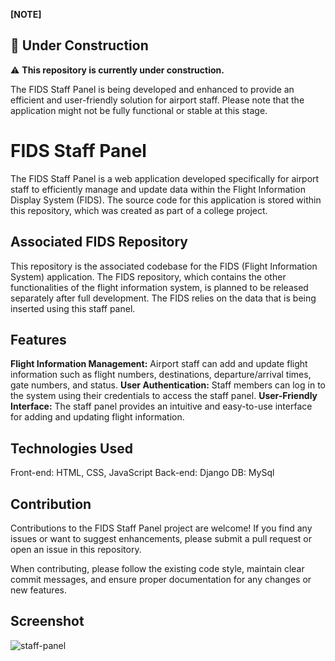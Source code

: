 **[NOTE]**
## :construction: Under Construction
⚠️ **This repository is currently under construction.**

The FIDS Staff Panel is being developed and enhanced to provide an efficient and user-friendly solution for airport staff. Please note that the application might not be fully functional or stable at this stage.

# FIDS Staff Panel

The FIDS Staff Panel is a web application developed specifically for airport staff to efficiently manage and update data within the Flight Information Display System (FIDS). The source code for this application is stored within this repository, which was created as part of a college project.

## Associated FIDS Repository

This repository is the associated codebase for the FIDS (Flight Information System) application. The FIDS repository, which contains the other functionalities of the flight information system, is planned to be released separately after full development. The FIDS relies on the data that is being inserted using this staff panel.

## Features
**Flight Information Management:** Airport staff can add and update flight information such as flight numbers, destinations, departure/arrival times, gate numbers, and status.
**User Authentication:** Staff members can log in to the system using their credentials to access the staff panel.
**User-Friendly Interface:** The staff panel provides an intuitive and easy-to-use interface for adding and updating flight information.

## Technologies Used
Front-end: HTML, CSS, JavaScript
Back-end: Django
DB: MySql 


## Contribution
Contributions to the FIDS Staff Panel project are welcome! If you find any issues or want to suggest enhancements, please submit a pull request or open an issue in this repository.

When contributing, please follow the existing code style, maintain clear commit messages, and ensure proper documentation for any changes or new features.

## Screenshot

![staff-panel](https://github.com/Bishal-Pahari/FIDS_staff-panel/assets/61013432/7575fd35-0c6b-49f0-9f62-b51dd3a7a602)
